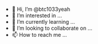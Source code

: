 - 👋 Hi, I’m @btc1033yeah
- 👀 I’m interested in ...
- 🌱 I’m currently learning ...
- 💞️ I’m looking to collaborate on ...
- 📫 How to reach me ...

<!---
btc1033yeah/btc1033yeah is a ✨ special ✨ repository because its `README.md` (this file) appears on your GitHub profile.
You can click the Preview link to take a look at your changes.
--->
